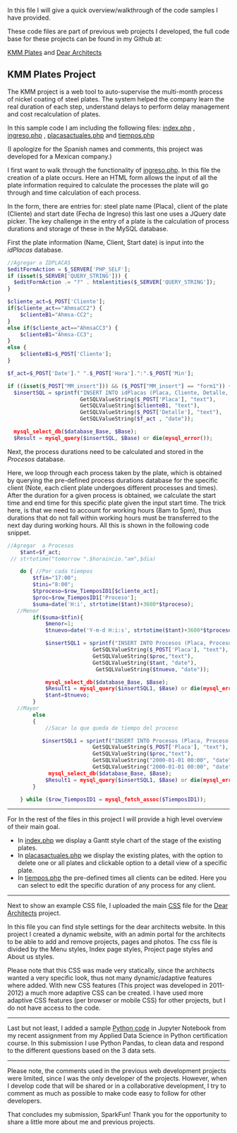 In this file I will give a quick overview/walkthrough of the code samples I have provided.

These code files are part of previous web projects I developed, the full code base for these projects can be found in my Github at: 

[KMM Plates](https://github.com/adrifloresm/WebDev_KMM_Plates) and [Dear Architects](https://github.com/adrifloresm/WebDev_DearArchitects)

## KMM Plates Project

The KMM project is a web tool to auto-supervise the multi-month process of nickel coating of steel plates.
The system helped the company learn the real duration of each step, understand delays to perform delay management and cost recalculation of plates.

In this sample code I am including the following files: [index.php](https://github.com/adrifloresm/hacker-application/blob/branch_adrianaflores/code/index.php) ,
[ingreso.php](https://github.com/adrifloresm/hacker-application/blob/branch_adrianaflores/code/ingreso.php) , 
[placasactuales.php](https://github.com/adrifloresm/hacker-application/blob/branch_adrianaflores/code/placasactuales.php) and
[tiempos.php](https://github.com/adrifloresm/hacker-application/blob/branch_adrianaflores/code/tiempos.php)

(I apologize for the Spanish names and comments, this project was developed for a Mexican company.)

I first want to walk through the functionality of [ingreso.php](https://github.com/adrifloresm/hacker-application/blob/branch_adrianaflores/code/ingreso.php).
In this file the creation of a plate occurs. Here an HTML form allows the input of all the plate information required to calculate the processes the plate will go through and time calculation of each process.

In the form, there are entries for: steel plate name (Placa), client of the plate (Cliente) and start date (Fecha de Ingreso) this last one uses a JQuery date picker.
The key challenge in the entry of a plate is the calculation of process durations and storage of these in the MySQL database.

First the plate information (Name, Client, Start date) is input into the *idPlacas* database.

```PHP
//Agregar a IDPLACAS
$editFormAction = $_SERVER['PHP_SELF'];
if (isset($_SERVER['QUERY_STRING'])) {
  $editFormAction .= "?" . htmlentities($_SERVER['QUERY_STRING']);
}

$cliente_act=$_POST['Cliente'];
if($cliente_act=="AhmsaCC2") {
    $clienteB1="Ahmsa-CC2";
}
else if($cliente_act=="AhmsaCC3") {
    $clienteB1="Ahmsa-CC3";
}
else {
    $clienteB1=$_POST['Cliente'];
}

$f_act=$_POST['Date']." ".$_POST['Hora'].":".$_POST['Min'];

if ((isset($_POST["MM_insert"])) && ($_POST["MM_insert"] == "form1")) {
  $insertSQL = sprintf("INSERT INTO idPlacas (Placa, Cliente, Detalle, Ingreso) VALUES (%s,%s,%s, %s)",
                       GetSQLValueString($_POST['Placa'], "text"),
                       GetSQLValueString($clienteB1, "text"),
                       GetSQLValueString($_POST['Detalle'], "text"),
                       GetSQLValueString($f_act , "date"));

  mysql_select_db($database_Base, $Base);
  $Result = mysql_query($insertSQL, $Base) or die(mysql_error());
```

Next, the process durations need to be calculated and stored in the *Procesos* database.

Here, we loop through each process taken by the plate, which is obtained by querying the pre-defined process durations database for the specific client (Note, each client plate undergoes different processes and times). 
After the duration for a given process is obtained, we calculate the start time and end time for this specific plate given the input start time. 
The trick here, is that we need to account for working hours (8am to 5pm), thus durations that do not fall within working hours must be transferred to the next day during working hours.
  All this is shown in the following code snippet.

```PHP
//Agregar  a Procesos
    $tant=$f_act;
 // strtotime("tomorrow ".$horaincio."am",$dia)

    do { //Por cada tiempos
        $tfin="17:00";
        $tini="8:00";
        $tproceso=$row_TiemposID1[$cliente_act];
        $proc=$row_TiemposID1['Proceso'];
        $suma=date('H:i', strtotime($tant)+3600*$tproceso);
   //Menor
        if($suma<$tfin){
            $menor=1;
            $tnuevo=date('Y-m-d H:i:s', strtotime($tant)+3600*$tproceso);

            $insertSQL1 = sprintf("INSERT INTO Procesos (Placa, Proceso, FEsperada_Ini, FEsperada_Fin) VALUES (%s, %s, %s, %s)",
                           GetSQLValueString($_POST['Placa'], "text"),
                           GetSQLValueString($proc,"text"),
                           GetSQLValueString($tant, "date"),
                            GetSQLValueString($tnuevo, "date"));

            mysql_select_db($database_Base, $Base);
            $Result1 = mysql_query($insertSQL1, $Base) or die(mysql_error());
            $tant=$tnuevo;
        }
   //Mayor
        else
        {
            //Sacar lo que queda de tiempo del proceso

           $insertSQL1 = sprintf("INSERT INTO Procesos (Placa, Proceso, FEsperada_Ini, FEsperada_Fin) VALUES (%s, %s, %s, %s)",
                           GetSQLValueString($_POST['Placa'], "text"),
                           GetSQLValueString($proc,"text"),
                           GetSQLValueString("2000-01-01 00:00", "date"),
                           GetSQLValueString("2000-01-01 00:00", "date"));
             mysql_select_db($database_Base, $Base);
            $Result1 = mysql_query($insertSQL1, $Base) or die(mysql_error());
        }

    } while ($row_TiemposID1 = mysql_fetch_assoc($TiemposID1));
```

---

For In the rest of the files in this project I will provide a high level overview of their main goal.
  * In [index.php](https://github.com/adrifloresm/hacker-application/blob/branch_adrianaflores/code/index.php) 
we display a Gantt style chart of the stage of the existing plates.
  * In [placasactuales.php](https://github.com/adrifloresm/hacker-application/blob/branch_adrianaflores/code/placasactuales.php) 
we display the existing plates, with the option to delete one or all plates and clickable option to a detail view of a specific plate.
  * In [tiempos.php](https://github.com/adrifloresm/hacker-application/blob/branch_adrianaflores/code/tiempos.php) 
  the pre-defined times all clients can be edited. Here you can select to edit the specific duration of any process for any client.
  
---
  
Next to show an example CSS file, I uploaded the main [CSS](https://github.com/adrifloresm/hacker-application/blob/branch_adrianaflores/code/CSS.css)
file for the [Dear Architects](https://github.com/adrifloresm/WebDev_DearArchitects) project.
  
In this file you can find style settings for the dear architects website. In this project I created a dynamic website, with an admin portal for the architects to be able to add and remove projects, pages and photos. 
The css file is divided by the Menu styles, Index page styles, Project page styles and About us styles.
  
Please note that this CSS was made very statically, since the architects wanted a very specific look, thus not many dynamic/adaptive features where added. 
With new CSS features (This project was developed in 2011-2012) a much more adaptive CSS can be created. 
I have used more adaptive CSS features (per browser or mobile CSS) for other projects, but I do not have access to the code.
    
---
  
Last but not least, I added a sample [Python code](https://github.com/adrifloresm/hacker-application/blob/branch_adrianaflores/code/Assignment3_AppliedDS.ipynb) in Jupyter Notebook from my recent assignment from my Applied Data Science in Python certification course. 
In this submission I use Python Pandas, to clean data and respond to the different questions based on the 3 data sets.

---

Please note, the comments used in the previous web development projects were limited, since I was the only developer of the projects. 
However, when I develop code that will be shared or in a collaborative development, I try to comment as much as possible to make code easy to follow for other developers.

That concludes my submission, SparkFun! Thank you for the opportunity to share a little more about me and previous projects.    
